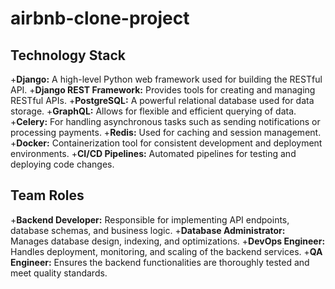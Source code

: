 # airbnb-clone-project
## Technology Stack
+**Django:** A high-level Python web framework used for building the RESTful API.
+**Django REST Framework:** Provides tools for creating and managing RESTful APIs.
+**PostgreSQL:** A powerful relational database used for data storage.
+**GraphQL:** Allows for flexible and efficient querying of data.
+**Celery:** For handling asynchronous tasks such as sending notifications or processing payments.
+**Redis:** Used for caching and session management.
+**Docker:** Containerization tool for consistent development and deployment environments.
+**CI/CD Pipelines:** Automated pipelines for testing and deploying code changes.

## Team Roles
+**Backend Developer:** Responsible for implementing API endpoints, database schemas, and business logic.
+**Database Administrator:** Manages database design, indexing, and optimizations.
+**DevOps Engineer:** Handles deployment, monitoring, and scaling of the backend services.
+**QA Engineer:** Ensures the backend functionalities are thoroughly tested and meet quality standards.
